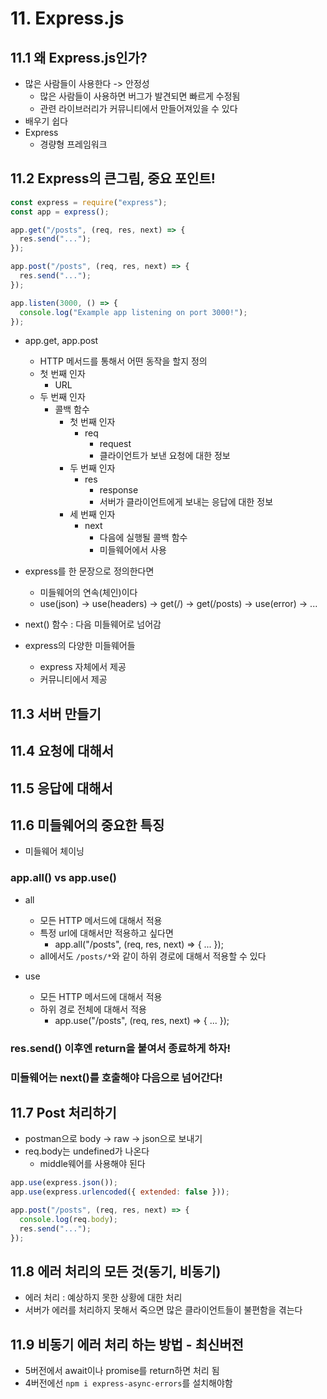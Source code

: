 # 11. Express.js

## 11.1 왜 Express.js인가?

- 많은 사람들이 사용한다 -> 안정성
  - 많은 사람들이 사용하면 버그가 발견되면 빠르게 수정됨
  - 관련 라이브러리가 커뮤니티에서 만들어져있을 수 있다
- 배우기 쉽다
- Express
  - 경량형 프레임워크

## 11.2 Express의 큰그림, 중요 포인트!

```js
const express = require("express");
const app = express();

app.get("/posts", (req, res, next) => {
  res.send("...");
});

app.post("/posts", (req, res, next) => {
  res.send("...");
});

app.listen(3000, () => {
  console.log("Example app listening on port 3000!");
});
```

- app.get, app.post

  - HTTP 메서드를 통해서 어떤 동작을 할지 정의
  - 첫 번째 인자
    - URL
  - 두 번째 인자
    - 콜백 함수
      - 첫 번째 인자
        - req
          - request
          - 클라이언트가 보낸 요청에 대한 정보
      - 두 번째 인자
        - res
          - response
          - 서버가 클라이언트에게 보내는 응답에 대한 정보
      - 세 번째 인자
        - next
          - 다음에 실행될 콜백 함수
          - 미들웨어에서 사용

- express를 한 문장으로 정의한다면

  - 미들웨어의 연속(체인)이다
  - use(json) -> use(headers) -> get(/) -> get(/posts) -> use(error) -> ...

- next() 함수 : 다음 미들웨어로 넘어감

- express의 다양한 미들웨어들
  - express 자체에서 제공
  - 커뮤니티에서 제공

## 11.3 서버 만들기

## 11.4 요청에 대해서

## 11.5 응답에 대해서

## 11.6 미들웨어의 중요한 특징

- 미들웨어 체이닝

### app.all() vs app.use()

- all

  - 모든 HTTP 메서드에 대해서 적용
  - 특정 url에 대해서만 적용하고 싶다면
    - app.all("/posts", (req, res, next) => {
      ...
      });
  - all에서도 `/posts/*`와 같이 하위 경로에 대해서 적용할 수 있다

- use
  - 모든 HTTP 메서드에 대해서 적용
  - 하위 경로 전체에 대해서 적용
    - app.use("/posts", (req, res, next) => {
      ...
      });

### res.send() 이후엔 return을 붙여서 종료하게 하자!

### 미들웨어는 next()를 호출해야 다음으로 넘어간다!

## 11.7 Post 처리하기

- postman으로 body -> raw -> json으로 보내기
- req.body는 undefined가 나온다
  - middle웨어를 사용해야 된다

```js
app.use(express.json());
app.use(express.urlencoded({ extended: false }));

app.post("/posts", (req, res, next) => {
  console.log(req.body);
  res.send("...");
});
```

## 11.8 에러 처리의 모든 것(동기, 비동기)

- 에러 처리 : 예상하지 못한 상황에 대한 처리
- 서버가 에러를 처리하지 못해서 죽으면 많은 클라이언트들이 불편함을 겪는다

## 11.9 비동기 에러 처리 하는 방법 - 최신버전

- 5버전에서 await이나 promise를 return하면 처리 됨
- 4버전에선 `npm i express-async-errors`를 설치해야함
